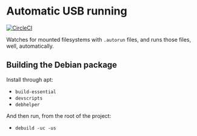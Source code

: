 Automatic USB running
=====================

[![CircleCI](https://circleci.com/gh/sourcebots/runusb.svg?style=shield)](https://circleci.com/gh/sourcebots/runusb)

Watches for mounted filesystems with `.autorun` files, and runs those files,
well, automatically.

Building the Debian package
---------------------------

Install through apt:

* `build-essential`
* `devscripts`
* `debhelper`

And then run, from the root of the project:

* `debuild -uc -us`
